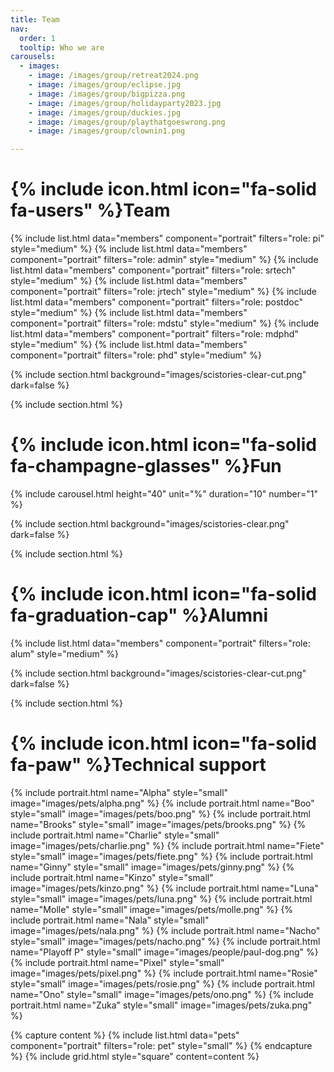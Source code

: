 ```yaml
---
title: Team
nav:
  order: 1
  tooltip: Who we are
carousels:
  - images: 
    - image: /images/group/retreat2024.png
    - image: /images/group/eclipse.jpg
    - image: /images/group/bigpizza.png
    - image: /images/group/holidayparty2023.jpg
    - image: /images/group/duckies.jpg
    - image: /images/group/playthatgoeswrong.png
    - image: /images/group/clownin1.png

---
```




# {% include icon.html icon="fa-solid fa-users" %}Team


{% include list.html data="members" component="portrait" filters="role: pi" style="medium"   %}
{% include list.html data="members" component="portrait" filters="role: admin"   style="medium"  %}
{% include list.html data="members" component="portrait" filters="role: srtech"   style="medium"  %}
{% include list.html data="members" component="portrait" filters="role: jrtech"   style="medium"  %}
{% include list.html data="members" component="portrait" filters="role: postdoc"   style="medium"  %}
{% include list.html data="members" component="portrait" filters="role: mdstu"  style="medium"  %}
{% include list.html data="members" component="portrait" filters="role: mdphd"  style="medium"  %}
{% include list.html data="members" component="portrait" filters="role: phd"  style="medium"  %}


{% include section.html background="images/scistories-clear-cut.png" dark=false %}

{% include section.html %}
# {% include icon.html icon="fa-solid fa-champagne-glasses" %}Fun

{% include carousel.html height="40" unit="%" duration="10" number="1" %}

{% include section.html background="images/scistories-clear.png" dark=false %}


{% include section.html %}
# {% include icon.html icon="fa-solid fa-graduation-cap" %}Alumni

{% include list.html data="members" component="portrait" filters="role: alum" style="medium"  %}

{% include section.html background="images/scistories-clear-cut.png" dark=false %}

{% include section.html %}
# {% include icon.html icon="fa-solid fa-paw" %}Technical support


{% include portrait.html name="Alpha" style="small" image="images/pets/alpha.png" %}
{% include portrait.html name="Boo" style="small" image="images/pets/boo.png" %}
{% include portrait.html name="Brooks" style="small" image="images/pets/brooks.png" %}
{% include portrait.html name="Charlie" style="small" image="images/pets/charlie.png" %}
{% include portrait.html name="Fiete" style="small" image="images/pets/fiete.png" %}
{% include portrait.html name="Ginny" style="small" image="images/pets/ginny.png" %}
{% include portrait.html name="Kinzo" style="small" image="images/pets/kinzo.png" %}
{% include portrait.html name="Luna" style="small" image="images/pets/luna.png" %}
{% include portrait.html name="Molle" style="small" image="images/pets/molle.png" %}
{% include portrait.html name="Nala" style="small" image="images/pets/nala.png" %}
{% include portrait.html name="Nacho" style="small" image="images/pets/nacho.png" %}
{% include portrait.html name="Playoff P" style="small" image="images/people/paul-dog.png" %}
{% include portrait.html name="Pixel" style="small" image="images/pets/pixel.png" %}
{% include portrait.html name="Rosie" style="small" image="images/pets/rosie.png" %}
{% include portrait.html name="Ono" style="small" image="images/pets/ono.png" %}
{% include portrait.html name="Zuka" style="small" image="images/pets/zuka.png" %}

{% capture content %}
{% include list.html data="pets" component="portrait" filters="role: pet" style="small" %}
{% endcapture %}
{% include grid.html style="square" content=content   %}

